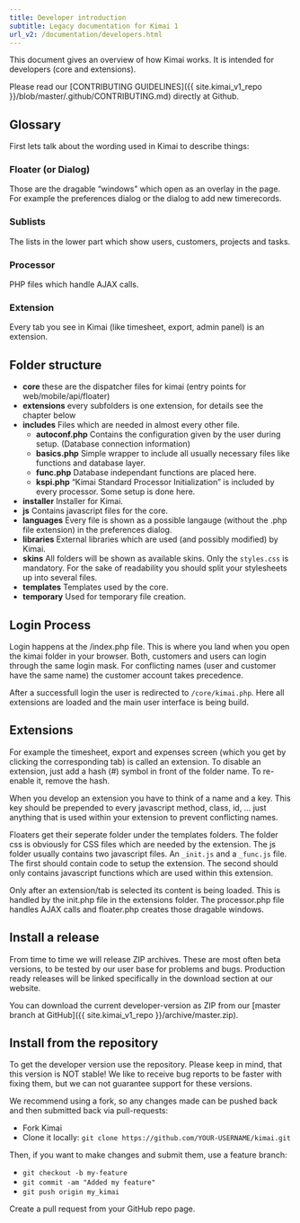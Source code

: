 ```yaml
---
title: Developer introduction
subtitle: Legacy documentation for Kimai 1
url_v2: /documentation/developers.html
---
```


This document gives an overview of how Kimai works. It is intended for developers (core and extensions).

Please read our [CONTRIBUTING GUIDELINES]({{ site.kimai_v1_repo }}/blob/master/.github/CONTRIBUTING.md) directly at Github.

## Glossary

First lets talk about the wording used in Kimai to describe things:

### Floater (or Dialog)

Those are the dragable “windows” which open as an overlay in the page. For example the preferences dialog or the dialog to add new timerecords.

### Sublists

The lists in the lower part which show users, customers, projects and tasks.

### Processor

PHP files which handle AJAX calls.

### Extension

Every tab you see in Kimai (like timesheet, export, admin panel) is an extension.

## Folder structure

  * **core** these are the dispatcher files for kimai (entry points for web/mobile/api/floater)
  * **extensions** every subfolders is one extension, for details see the chapter below
  * **includes** Files which are needed in almost every other file.
    * **autoconf.php** Contains the configuration given by the user during setup. (Database connection information)
    * **basics.php** Simple wrapper to include all usually necessary files like functions and database layer.
    * **func.php** Database independant functions are placed here.
    * **kspi.php** “Kimai Standard Processor Initialization” is included by every processor. Some setup is done here.
  * **installer** Installer for Kimai.
  * **js** Contains javascript files for the core.
  * **languages** Every file is shown as a possible langauge (without the .php file extension) in the preferences dialog.
  * **libraries** External libraries which are used (and possibly modified) by Kimai.
  * **skins** All folders will be shown as available skins. Only the `styles.css` is mandatory. For the sake of readability you should split your stylesheets up into several files.
  * **templates** Templates used by the core.
  * **temporary** Used for temporary file creation.

## Login Process

Login happens at the /index.php file. This is where you land when you open the kimai folder in your browser. 
Both, customers and users can login through the same login mask. 
For conflicting names (user and customer have the same name) the customer account takes precedence.

After a successfull login the user is redirected to `/core/kimai.php`. Here all extensions are loaded and the main user interface is being build.

## Extensions

For example the timesheet, export and expenses screen (which you get by clicking the corresponding tab) is called an extension. 
To disable an extension, just add a hash (#) symbol in front of the folder name. To re-enable it, remove the hash.

When you develop an extension you have to think of a name and a key. 
This key should be prepended to every javascript method, class, id, … just anything that is used within your extension to prevent conflicting names.

Floaters get their seperate folder under the templates folders. The folder css is obviously for CSS files which are needed by the extension. 
The js folder usually contains two javascript files. An `_init.js` and a `_func.js` file. 
The first should contain code to setup the extension. 
The second should only contains javascript functions which are used within this extension.

Only after an extension/tab is selected its content is being loaded. 
This is handled by the init.php file in the extensions folder. 
The processor.php file handles AJAX calls and floater.php creates those dragable windows.

## Install a release

From time to time we will release ZIP archives. These are most often beta versions, to be tested by our user base for problems and bugs. 
Production ready releases will be linked specifically in the download section at our website.

You can download the current developer-version as ZIP from our [master branch at GitHub]({{ site.kimai_v1_repo }}/archive/master.zip).

## Install from the repository

To get the developer version use the repository. Please keep in mind, that this version is NOT stable! 
We like to receive bug reports to be faster with fixing them, but we can not guarantee support for these versions.

We recommend using a fork, so any changes made can be pushed back and then submitted back via pull-requests:

* Fork Kimai
* Clone it locally: `git clone https://github.com/YOUR-USERNAME/kimai.git`

Then, if you want to make changes and submit them, use a feature branch:

* `git checkout -b my-feature`
* `git commit -am "Added my feature"`
* `git push origin my_kimai`

Create a pull request from your GitHub repo page.

